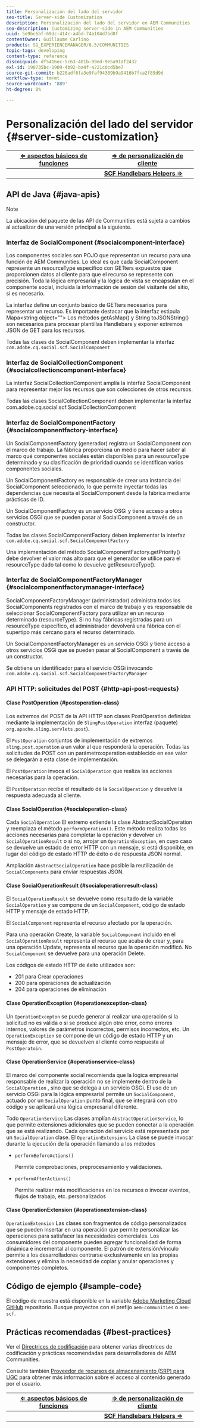 ```yaml
---
title: Personalización del lado del servidor
seo-title: Server-side Customization
description: Personalización del lado del servidor en AEM Communities
seo-description: Customizing server-side in AEM Communities
uuid: 5e9bc6bf-69dc-414c-a4bd-74a104d7bd8f
contentOwner: Guillaume Carlino
products: SG_EXPERIENCEMANAGER/6.5/COMMUNITIES
topic-tags: developing
content-type: reference
discoiquuid: df5416ec-5c63-481b-99ed-9e5a91df2432
exl-id: 190735bc-1909-4b92-ba4f-a221c0cd5be7
source-git-commit: b220adf6fa3e9faf94389b9a9416b7fca2f89d9d
workflow-type: tm+mt
source-wordcount: '889'
ht-degree: 0%

---
```


# Personalización del lado del servidor {#server-side-customization}

| **[⇐ aspectos básicos de funciones](essentials.md)** | **[⇒ de personalización de cliente](client-customize.md)** |
|---|---|
|  | **[SCF Handlebars Helpers ⇒](handlebars-helpers.md)** |

## API de Java {#java-apis}

>[!NOTE]
>
>La ubicación del paquete de las API de Communities está sujeta a cambios al actualizar de una versión principal a la siguiente.

### Interfaz de SocialComponent {#socialcomponent-interface}

Los componentes sociales son POJO que representan un recurso para una función de AEM Communities. Lo ideal es que cada SocialComponent represente un resourceType específico con GETters expuestos que proporcionen datos al cliente para que el recurso se represente con precisión. Toda la lógica empresarial y la lógica de vista se encapsulan en el componente social, incluida la información de sesión del visitante del sitio, si es necesario.

La interfaz define un conjunto básico de GETters necesarios para representar un recurso. Es importante destacar que la interfaz estipula Mapa&lt;string object=&quot;&quot;> Los métodos getAsMap() y String toJSONString() son necesarios para procesar plantillas Handlebars y exponer extremos JSON de GET para los recursos.

Todas las clases de SocialComponent deben implementar la interfaz `com.adobe.cq.social.scf.SocialComponent`

### Interfaz de SocialCollectionComponent {#socialcollectioncomponent-interface}

La interfaz SocialCollectionComponent amplía la interfaz SocialComponent para representar mejor los recursos que son colecciones de otros recursos.

Todas las clases SocialCollectionComponent deben implementar la interfaz com.adobe.cq.social.scf.SocialCollectionComponent

### Interfaz de SocialComponentFactory {#socialcomponentfactory-interface}

Un SocialComponentFactory (generador) registra un SocialComponent con el marco de trabajo. La fábrica proporciona un medio para hacer saber al marco qué componentes sociales están disponibles para un resourceType determinado y su clasificación de prioridad cuando se identifican varios componentes sociales.

Un SocialComponentFactory es responsable de crear una instancia del SocialComponent seleccionado, lo que permite inyectar todas las dependencias que necesita el SocialComponent desde la fábrica mediante prácticas de ID.

Un SocialComponentFactory es un servicio OSGi y tiene acceso a otros servicios OSGi que se pueden pasar al SocialComponent a través de un constructor.

Todas las clases SocialComponentFactory deben implementar la interfaz `com.adobe.cq.social.scf.SocialComponentFactory`

Una implementación del método SocialComponentFactory.getPriority() debe devolver el valor más alto para que el generador se utilice para el resourceType dado tal como lo devuelve getResourceType().

### Interfaz de SocialComponentFactoryManager {#socialcomponentfactorymanager-interface}

SocialComponentFactoryManager (administrador) administra todos los SocialComponents registrados con el marco de trabajo y es responsable de seleccionar SocialComponentFactory para utilizar en un recurso determinado (resourceType). Si no hay fábricas registradas para un resourceType específico, el administrador devolverá una fábrica con el supertipo más cercano para el recurso determinado.

Un SocialComponentFactoryManager es un servicio OSGi y tiene acceso a otros servicios OSGi que se pueden pasar al SocialComponent a través de un constructor.

Se obtiene un identificador para el servicio OSGi invocando `com.adobe.cq.social.scf.SocialComponentFactoryManager`

### API HTTP: solicitudes del POST {#http-api-post-requests}

#### Clase PostOperation {#postoperation-class}

Los extremos del POST de la API HTTP son clases PostOperation definidas mediante la implementación de `SlingPostOperation` interfaz (paquete) `org.apache.sling.servlets.post`).

El `PostOperation` conjuntos de implementación de extremos `sling.post.operation` a un valor al que responderá la operación. Todas las solicitudes de POST con un parámetro:operation establecido en ese valor se delegarán a esta clase de implementación.

El `PostOperation` invoca el `SocialOperation` que realiza las acciones necesarias para la operación.

El `PostOperation` recibe el resultado de la `SocialOperation` y devuelve la respuesta adecuada al cliente.

#### Clase SocialOperation {#socialoperation-class}

Cada `SocialOperation` El extremo extiende la clase AbstractSocialOperation y reemplaza el método `performOperation()`. Este método realiza todas las acciones necesarias para completar la operación y devolver un `SocialOperationResult` o si no, arrojar un `OperationException`, en cuyo caso se devuelve un estado de error HTTP con un mensaje, si está disponible, en lugar del código de estado HTTP de éxito o de respuesta JSON normal.

Ampliación `AbstractSocialOperation` hace posible la reutilización de `SocialComponents` para enviar respuestas JSON.

#### Clase SocialOperationResult {#socialoperationresult-class}

El `SocialOperationResult` se devuelve como resultado de la variable `SocialOperation` y se compone de un `SocialComponent`, código de estado HTTP y mensaje de estado HTTP.

El `SocialComponent` representa el recurso afectado por la operación.

Para una operación Create, la variable `SocialComponent` incluido en el `SocialOperationResult` representa el recurso que acaba de crear y, para una operación Update, representa el recurso que la operación modificó. No `SocialComponent` se devuelve para una operación Delete.

Los códigos de estado HTTP de éxito utilizados son:

* 201 para Crear operaciones
* 200 para operaciones de actualización
* 204 para operaciones de eliminación

#### Clase OperationException {#operationexception-class}

Un `OperationExcepton` se puede generar al realizar una operación si la solicitud no es válida o si se produce algún otro error, como errores internos, valores de parámetros incorrectos, permisos incorrectos, etc. Un `OperationException` se compone de un código de estado HTTP y un mensaje de error, que se devuelven al cliente como respuesta al `PostOperatoin`.

#### Clase OperationService {#operationservice-class}

El marco del componente social recomienda que la lógica empresarial responsable de realizar la operación no se implemente dentro de la `SocialOperation` , sino que se delega a un servicio OSGi. El uso de un servicio OSGi para la lógica empresarial permite un `SocialComponent`, actuado por un `SocialOperation` punto final, que se integrará con otro código y se aplicará una lógica empresarial diferente.

Todo `OperationService` Las clases amplían `AbstractOperationService`, lo que permite extensiones adicionales que se pueden conectar a la operación que se está realizando. Cada operación del servicio está representada por un `SocialOperation` clase. El `OperationExtensions` La clase se puede invocar durante la ejecución de la operación llamando a los métodos

* `performBeforeActions()`

   Permite comprobaciones, preprocesamiento y validaciones.
* `performAfterActions()`

   Permite realizar más modificaciones en los recursos o invocar eventos, flujos de trabajo, etc. personalizados

#### Clase OperationExtension {#operationextension-class}

`OperationExtension` Las clases son fragmentos de código personalizados que se pueden insertar en una operación que permite personalizar las operaciones para satisfacer las necesidades comerciales. Los consumidores del componente pueden agregar funcionalidad de forma dinámica e incremental al componente. El patrón de extensión/vínculo permite a los desarrolladores centrarse exclusivamente en las propias extensiones y elimina la necesidad de copiar y anular operaciones y componentes completos.

## Código de ejemplo {#sample-code}

El código de muestra está disponible en la variable [Adobe Marketing Cloud GitHub](https://github.com/Adobe-Marketing-Cloud) repositorio. Busque proyectos con el prefijo `aem-communities` o `aem-scf`.

## Prácticas recomendadas {#best-practices}

Ver el [Directrices de codificación](code-guide.md) para obtener varias directrices de codificación y prácticas recomendadas para desarrolladores de AEM Communities.

Consulte también [Proveedor de recursos de almacenamiento (SRP) para UGC](srp.md) para obtener más información sobre el acceso al contenido generado por el usuario.

| **[⇐ aspectos básicos de funciones](essentials.md)** | **[⇒ de personalización de cliente](client-customize.md)** |
|---|---|
|  | **[SCF Handlebars Helpers ⇒](handlebars-helpers.md)** |
